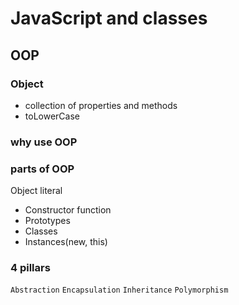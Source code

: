 # JavaScript and classes

## OOP

### Object
- collection of properties and methods
- toLowerCase

### why use OOP

### parts of OOP
Object literal

- Constructor function
- Prototypes
- Classes
- Instances(new, this)


### 4 pillars
`Abstraction`
`Encapsulation`
`Inheritance`
`Polymorphism`
